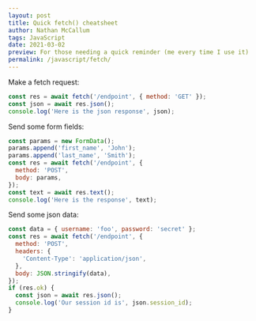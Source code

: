 ```yaml
---
layout: post
title: Quick fetch() cheatsheet
author: Nathan McCallum
tags: JavaScript
date: 2021-03-02
preview: For those needing a quick reminder (me every time I use it)
permalink: /javascript/fetch/
---
```


Make a fetch request:

```javascript
const res = await fetch('/endpoint', { method: 'GET' });
const json = await res.json();
console.log('Here is the json response', json);
```

Send some form fields:

```javascript
const params = new FormData();
params.append('first_name', 'John');
params.append('last_name', 'Smith');
const res = await fetch('/endpoint', {
  method: 'POST',
  body: params,
});
const text = await res.text();
console.log('Here is the response', text);
```

Send some json data:

```javascript
const data = { username: 'foo', password: 'secret' };
const res = await fetch('/endpoint', {
  method: 'POST',
  headers: {
    'Content-Type': 'application/json',
  },
  body: JSON.stringify(data),
});
if (res.ok) {
  const json = await res.json();
  console.log('Our session id is', json.session_id);
}
```
